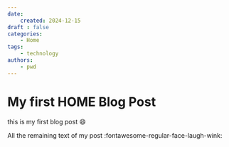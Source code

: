 ```yaml
---
date:
    created: 2024-12-15
draft : false
categories:
    - Home
tags:
    - technology
authors:
    - pwd
---
```


# My first HOME Blog Post

this is my first blog post :smile:


<!-- more -->

All the remaining text  of my post :fontawesome-regular-face-laugh-wink: